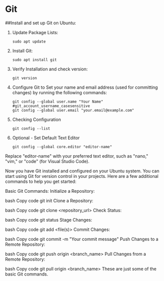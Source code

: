 # Git

##Install and set up Git on Ubuntu:

  1. Update Package Lists:
     ```
     sudo apt update
     ```

  2. Install Git:
     ```
     sudo apt install git
     ```

  3. Verify Installation and check version:
     ```
     git version
     ```
     
  4. Configure Git to Set your name and email address (used for committing changes) by running the following commands:
     ```
     git config --global user.name "Your Name"                #git_account_username_casesensitive
     git config --global user.email "your.email@example.com"  
     ```

  5. Checking Configuration
     ```
     git config --list
     ```

  6. Optional - Set Default Text Editor
     ```
     git config --global core.editor "editor-name"
     ```
Replace "editor-name" with your preferred text editor, such as "nano," "vim," or "code" (for Visual Studio Code).

Now you have Git installed and configured on your Ubuntu system. You can start using Git for version control in your projects. Here are a few additional commands to help you get started:

Basic Git Commands:
Initialize a Repository:

bash
Copy code
git init
Clone a Repository:

bash
Copy code
git clone <repository_url>
Check Status:

bash
Copy code
git status
Stage Changes:

bash
Copy code
git add <file(s)>
Commit Changes:

bash
Copy code
git commit -m "Your commit message"
Push Changes to a Remote Repository:

bash
Copy code
git push origin <branch_name>
Pull Changes from a Remote Repository:

bash
Copy code
git pull origin <branch_name>
These are just some of the basic Git commands.
